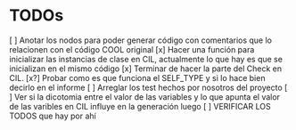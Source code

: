 # TODOs

[ ] Anotar los nodos para poder generar código con comentarios que lo relacionen con el código COOL original
[x] Hacer una función para inicializar las instancias de clase en CIL, actualmente lo que hay es que se inicializan en el mismo código
[x] Terminar de hacer la parte del Check en CIL.
[x?] Probar como es que funciona el SELF_TYPE y si lo hace bien decirlo en el informe
[ ] Arreglar los test hechos por nosotros del proyecto
[ ] Ver si la dicotomia entre el valor de las variables y lo que apunta el valor de las varibles en CIL influye en la generación luego
[ ] VERIFICAR LOS TODOS que hay por ahí
